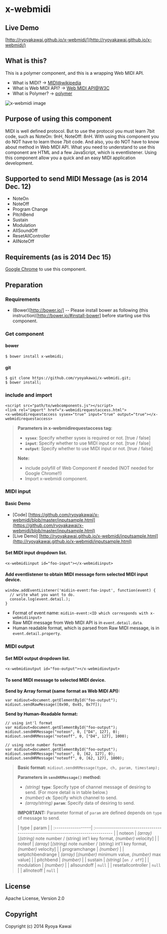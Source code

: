# x-webmidi
## Live Demo
[http://ryoyakawai.github.io/x-webmidi/](http://ryoyakawai.github.io/x-webmidi/)

## What is this?
This is a polymer component, and this is a wrapping Web MIDI API.

 - What is MIDI? -> [MIDI@wikipedia](http://en.wikipedia.org/wiki/MIDI)
 - What is Web MIDI API? -> [Web MIDI API@W3C](http://webaudio.github.io/web-midi-api/)
 - What is Polymer? -> [polymer](https://www.polymer-project.org/)

![x-webmidi image](https://raw.githubusercontent.com/ryoyakawai/x-webmidi/master/images/screenshot.png)

## Purpose of using this component
MIDI is well defined protocol. But to use the protocol you must learn 7bit code, such as NoteOn: 9nH, NoteOff: 8nH.
With using this component you do NOT have to learn those 7bit code. And also, you do NOT have to know about method in Web MIDI API.
What you need to understand to use this component are HTML and a few JavaScript, which is eventlistener.
Using this component allow you a quick and an easy MIDI application development.

## Supported to send MIDI Message (as is 2014 Dec. 12)

 - NoteOn
 - NoteOff
 - Program Change
 - PitchBend
 - Sustain
 - Modulation
 - AllSoundOff
 - ResetAllController
 - AllNoteOff

## Requirements (as is 2014 Dec 15)
[Google Chrome](http://www.google.co.jp/intl/ja/chrome/browser/) to use this component. 

## Preparation
### Requirements
 - (Bower)[http://bower.io/]
 -- Please install bower as following (this instruction)[http://bower.io/#install-bower] before starting use this component.

### Get component
#### bower
```
$ bower install x-webmidi;
```
#### git
```
$ git clone https://github.com/ryoyakawai/x-webmidi.git;
$ bower install;
```
### include and import
```
<script src="path/to/webcomponents.js"></script>
<link rel="import" href="x-webmidirequestaccess.html">
<x-webmidirequestaccess sysex="true" input="true" output="true"></x-webmidirequestaccess>
```
> **Parameters in x-webmidirequestaccess tag:**
>
>  -  **`sysex`**: Specify whether sysex is required or not. [true / false]
>  - **`input`**: Specify whether to use MIDI input or not. [true / false]
>  - **`output`**: Specify whether to use MIDI input or not. [true / false]
>
> **Note:**
>
> - include polyfill of Web Component if needed (NOT needed for Google Chrome!!)
> - Import x-webmidi component.

### MIDI input
#### Basic Demo
 - [Code] [https://github.com/ryoyakawai/x-webmidi/blob/master/inputsample.html](https://github.com/ryoyakawai/x-webmidi/blob/master/inputsample.html)
 - [Live Demo] [http://ryoyakawai.github.io/x-webmidi/inputsample.html](http://ryoyakawai.github.io/x-webmidi/inputsample.html)

#### Set MIDI input dropdown list.
```
<x-webmidiinput id="foo-input"></x-webmidiinput>
```
#### Add eventlistener to obtain MIDI message form selected MIDI input device.
```
window.addEventListener('midiin-event:foo-input', function(event) {
  // write what you want to do.
  console.log(event.detail.);
}
```
 - Format of event name: `midiin-event:<ID which corresponds with x-webmidiinput>`
 - Raw MIDI message from Web MIDI API is in `event.detail.data`.
 - Human readable format, which is parsed from Raw MIDI message, is in `event.detail.property`.



### MIDI output
#### Set MIDI output dropdown list.
```
<x-webmidioutput id="foo-output"></x-webmidioutput>
```
#### To send MIDI message to selected MIDI device.
**Send by Array format (same format as Web MIDI API):**
```
var midiout=document.getElementById("foo-output");
midiout.sendRawMessage([0x90, 0x45, 0x7f]);
```
**Send by Human-Readable format:**

```
// using int'l format
var midiout=document.getElementById("foo-output");
midiout.sendHRMessage("noteon", 0, ["D4", 127], 0);
midiout.sendHRMessage("noteoff", 0, ["D4", 127], 1000);
```
```
// using note number format
var midiout=document.getElementById("foo-output");
midiout.sendHRMessage("noteon", 0, [62, 127], 0);
midiout.sendHRMessage("noteoff", 0, [62, 127], 1000);
```

> **Basic format:**
> `midiout.sendHRMessage(type, ch, param, timestamp);`
>
> **Parameters in `sendHRMessage()` method:**
>
>  -  *(string)* **`type`**: Specify type of channel message of desiring to send. (For more detail is in table below.)
>  - *(number)* **`ch`**: Specify which channel to send.
>  - *(array/string)* **`param`**: Specify data of desiring to send.
>
> **IMPORTANT:** Parameter format of `param` are defined depends on `type` of message to send.
>
>| type               | param                                                                             |
| :------------------| :-------------------------------------------------------------------------------- |
| noteon             | *(array)* [*(string)* note number / (string) int'l key format, *(number)* velocity] |
| noteof             | *(array)* [*(string)* note number / (string) int'l key format, *(number)* velocity] |
| programchange      | *(number)*                                                                        |
| setpitchbendrange  | *(array)* [*(number)* minimum value, *(number)* max value]                          |
| pitchbend          | *(number)*                                                                        |
| sustain            | *(string)* [`on / off`]                                                             |
| modulation         | *(number)*                                                                        |
| allsoundoff        | `null`                                                                            |
| resetallcontroller | `null`                                                                            |
| allnoteoff         | `null`                                                                            |


## License
Apache License, Version 2.0


## Copyright
Copyright (c) 2014 Ryoya Kawai

